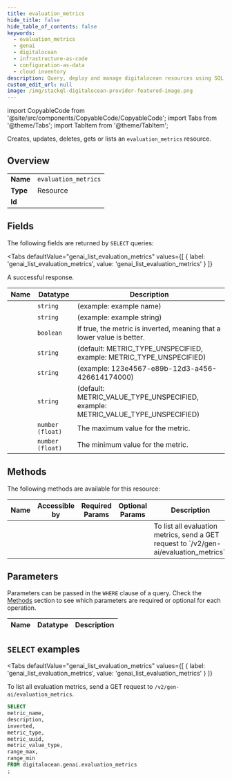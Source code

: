```yaml
--- 
title: evaluation_metrics
hide_title: false
hide_table_of_contents: false
keywords:
  - evaluation_metrics
  - genai
  - digitalocean
  - infrastructure-as-code
  - configuration-as-data
  - cloud inventory
description: Query, deploy and manage digitalocean resources using SQL
custom_edit_url: null
image: /img/stackql-digitalocean-provider-featured-image.png
---
```


import CopyableCode from '@site/src/components/CopyableCode/CopyableCode';
import Tabs from '@theme/Tabs';
import TabItem from '@theme/TabItem';

Creates, updates, deletes, gets or lists an <code>evaluation_metrics</code> resource.

## Overview
<table><tbody>
<tr><td><b>Name</b></td><td><code>evaluation_metrics</code></td></tr>
<tr><td><b>Type</b></td><td>Resource</td></tr>
<tr><td><b>Id</b></td><td><CopyableCode code="digitalocean.genai.evaluation_metrics" /></td></tr>
</tbody></table>

## Fields

The following fields are returned by `SELECT` queries:

<Tabs
    defaultValue="genai_list_evaluation_metrics"
    values={[
        { label: 'genai_list_evaluation_metrics', value: 'genai_list_evaluation_metrics' }
    ]}
>
<TabItem value="genai_list_evaluation_metrics">

A successful response.

<table>
<thead>
    <tr>
    <th>Name</th>
    <th>Datatype</th>
    <th>Description</th>
    </tr>
</thead>
<tbody>
<tr>
    <td><CopyableCode code="metric_name" /></td>
    <td><code>string</code></td>
    <td> (example: example name)</td>
</tr>
<tr>
    <td><CopyableCode code="description" /></td>
    <td><code>string</code></td>
    <td> (example: example string)</td>
</tr>
<tr>
    <td><CopyableCode code="inverted" /></td>
    <td><code>boolean</code></td>
    <td>If true, the metric is inverted, meaning that a lower value is better.</td>
</tr>
<tr>
    <td><CopyableCode code="metric_type" /></td>
    <td><code>string</code></td>
    <td> (default: METRIC_TYPE_UNSPECIFIED, example: METRIC_TYPE_UNSPECIFIED)</td>
</tr>
<tr>
    <td><CopyableCode code="metric_uuid" /></td>
    <td><code>string</code></td>
    <td> (example: 123e4567-e89b-12d3-a456-426614174000)</td>
</tr>
<tr>
    <td><CopyableCode code="metric_value_type" /></td>
    <td><code>string</code></td>
    <td> (default: METRIC_VALUE_TYPE_UNSPECIFIED, example: METRIC_VALUE_TYPE_UNSPECIFIED)</td>
</tr>
<tr>
    <td><CopyableCode code="range_max" /></td>
    <td><code>number (float)</code></td>
    <td>The maximum value for the metric.</td>
</tr>
<tr>
    <td><CopyableCode code="range_min" /></td>
    <td><code>number (float)</code></td>
    <td>The minimum value for the metric.</td>
</tr>
</tbody>
</table>
</TabItem>
</Tabs>

## Methods

The following methods are available for this resource:

<table>
<thead>
    <tr>
    <th>Name</th>
    <th>Accessible by</th>
    <th>Required Params</th>
    <th>Optional Params</th>
    <th>Description</th>
    </tr>
</thead>
<tbody>
<tr>
    <td><a href="#genai_list_evaluation_metrics"><CopyableCode code="genai_list_evaluation_metrics" /></a></td>
    <td><CopyableCode code="select" /></td>
    <td></td>
    <td></td>
    <td>To list all evaluation metrics, send a GET request to `/v2/gen-ai/evaluation_metrics`.</td>
</tr>
</tbody>
</table>

## Parameters

Parameters can be passed in the `WHERE` clause of a query. Check the [Methods](#methods) section to see which parameters are required or optional for each operation.

<table>
<thead>
    <tr>
    <th>Name</th>
    <th>Datatype</th>
    <th>Description</th>
    </tr>
</thead>
<tbody>
</tbody>
</table>

## `SELECT` examples

<Tabs
    defaultValue="genai_list_evaluation_metrics"
    values={[
        { label: 'genai_list_evaluation_metrics', value: 'genai_list_evaluation_metrics' }
    ]}
>
<TabItem value="genai_list_evaluation_metrics">

To list all evaluation metrics, send a GET request to `/v2/gen-ai/evaluation_metrics`.

```sql
SELECT
metric_name,
description,
inverted,
metric_type,
metric_uuid,
metric_value_type,
range_max,
range_min
FROM digitalocean.genai.evaluation_metrics
;
```
</TabItem>
</Tabs>
